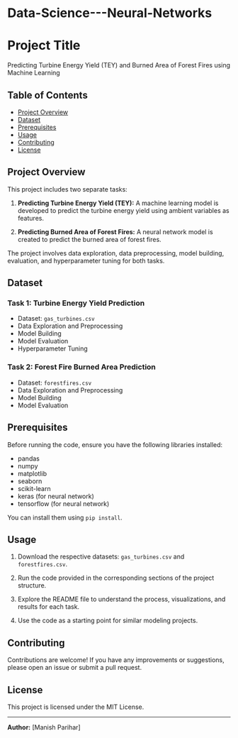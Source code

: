 # Data-Science---Neural-Networks
# Project Title

Predicting Turbine Energy Yield (TEY) and Burned Area of Forest Fires using Machine Learning

## Table of Contents

- [Project Overview](#project-overview)
- [Dataset](#dataset)
- [Prerequisites](#prerequisites)
- [Usage](#usage)
- [Contributing](#contributing)
- [License](#license)

## Project Overview

This project includes two separate tasks:

1. **Predicting Turbine Energy Yield (TEY):** A machine learning model is developed to predict the turbine energy yield using ambient variables as features.

2. **Predicting Burned Area of Forest Fires:** A neural network model is created to predict the burned area of forest fires.

The project involves data exploration, data preprocessing, model building, evaluation, and hyperparameter tuning for both tasks.

## Dataset

### Task 1: Turbine Energy Yield Prediction
- Dataset: `gas_turbines.csv`
- Data Exploration and Preprocessing
- Model Building
- Model Evaluation
- Hyperparameter Tuning

### Task 2: Forest Fire Burned Area Prediction
- Dataset: `forestfires.csv`
- Data Exploration and Preprocessing
- Model Building
- Model Evaluation

## Prerequisites

Before running the code, ensure you have the following libraries installed:

- pandas
- numpy
- matplotlib
- seaborn
- scikit-learn
- keras (for neural network)
- tensorflow (for neural network)

You can install them using `pip install`.

## Usage

1. Download the respective datasets: `gas_turbines.csv` and `forestfires.csv`.

2. Run the code provided in the corresponding sections of the project structure.

3. Explore the README file to understand the process, visualizations, and results for each task.

4. Use the code as a starting point for similar modeling projects.

## Contributing

Contributions are welcome! If you have any improvements or suggestions, please open an issue or submit a pull request.

## License

This project is licensed under the MIT License.

---

**Author:** [Manish Parihar]
